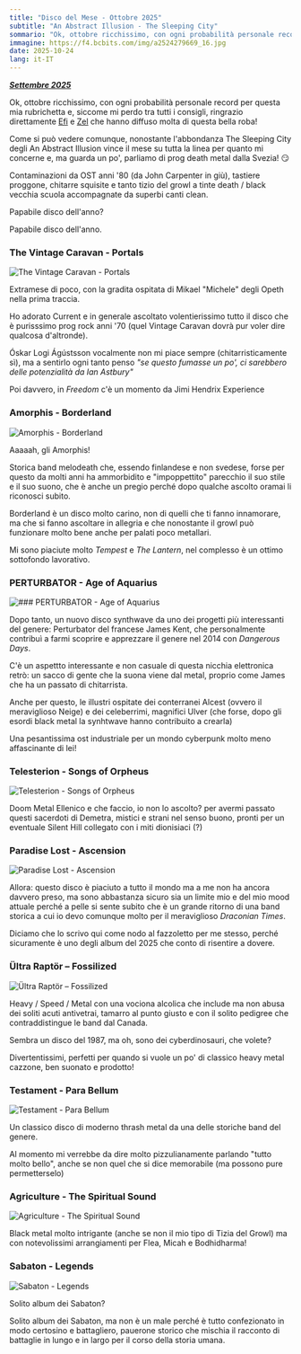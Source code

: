 ```yaml
---
title: "Disco del Mese - Ottobre 2025"
subtitle: "An Abstract Illusion - The Sleeping City"
sommario: "Ok, ottobre ricchissimo, con ogni probabilità personale record per questa mia rubrichetta e, siccome mi perdo tra tutti i consigli, ringrazio direttamente Efi e Zel che hanno diffuso molta di questa bella roba!"
immagine: https://f4.bcbits.com/img/a2524279669_16.jpg
date: 2025-10-24
lang: it-IT
---
```


[_**Settembre 2025**_](/posts/ita/disco-del-mese-09-2025)

Ok, ottobre ricchissimo, con ogni probabilità personale record per questa mia rubrichetta e, siccome mi perdo tra tutti i consigli, ringrazio direttamente [Efi](https://electricrequiem.com/@effimera) e [Zel](https://livellosegreto.it/@Zel/) che hanno diffuso molta di questa bella roba!

Come si può vedere comunque, nonostante l'abbondanza The Sleeping City degli An Abstract Illusion vince il mese su tutta la linea per quanto mi concerne e, ma guarda un po', parliamo di prog death metal dalla Svezia! 😏

Contaminazioni da OST anni '80 (da John Carpenter in giù), tastiere proggone, chitarre squisite e tanto tizio del growl a tinte death / black vecchia scuola accompagnate da superbi canti clean.

Papabile disco dell'anno?

Papabile disco dell'anno.

### The Vintage Caravan - Portals

![The Vintage Caravan - Portals](https://f4.bcbits.com/img/a3196112575_16.jpg)

Extramese di poco, con la gradita ospitata di Mikael "Michele" degli Opeth nella prima traccia.

Ho adorato Current e in generale ascoltato volentierissimo tutto il disco che è purisssimo prog rock anni '70 (quel Vintage Caravan dovrà pur voler dire qualcosa d'altronde).

Óskar Logi Ágústsson vocalmente non mi piace sempre (chitarristicamente sì), ma a sentirlo ogni tanto penso _"se questo fumasse un po', ci sarebbero delle potenzialità da Ian Astbury"_

Poi davvero, in _Freedom_ c'è un momento da Jimi Hendrix Experience

### Amorphis - Borderland 

![Amorphis - Borderland](https://www.angrymetalguy.com/wp-content/uploads/2025/09/Amorphis_Borderlands-01-768x768.jpg.webp)

Aaaaah, gli Amorphis!

Storica band melodeath che, essendo finlandese e non svedese, forse per questo da molti anni ha ammorbidito e "impoppettito" parecchio il suo stile e il suo suono, che è anche un pregio perché dopo qualche ascolto oramai li riconosci subito.

Borderland è un disco molto carino, non di quelli che ti fanno innamorare, ma che si fanno ascoltare in allegria e che nonostante il growl può funzionare molto bene anche per palati poco metallari.

Mi sono piaciute molto _Tempest_ e _The Lantern_, nel complesso è un ottimo sottofondo lavorativo.

### PERTURBATOR - Age of Aquarius

![### PERTURBATOR - Age of Aquarius](https://f4.bcbits.com/img/a0715522955_16.jpg)

Dopo tanto, un nuovo disco synthwave da uno dei progetti più interessanti del genere: Perturbator del francese James Kent, che personalmente contribuì a farmi scoprire e apprezzare il genere nel 2014 con _Dangerous Days_.

C'è un aspettto interessante e non casuale di questa nicchia elettronica retrò: un sacco di gente che la suona viene dal metal, proprio come James che ha un passato di chitarrista.

Anche per questo, le illustri ospitate dei conterranei Alcest (ovvero il meraviglioso Neige) e dei celeberrimi, magnifici Ulver (che forse, dopo gli esordi black metal la synhtwave hanno contribuito a crearla)

Una pesantissima ost industriale per un mondo cyberpunk molto meno affascinante di lei!

### Telesterion -  Songs of Orpheus

![Telesterion -  Songs of Orpheus](https://f4.bcbits.com/img/a2938950043_16.jpg)

Doom Metal Ellenico e che faccio, io non lo ascolto? per avermi passato questi sacerdoti di Demetra, mistici e strani nel senso buono, pronti per un eventuale Silent Hill collegato con i miti dionisiaci (?) 

### Paradise Lost - Ascension 

![Paradise Lost - Ascension](https://lastfm.freetls.fastly.net/i/u/770x0/7bd076ed80a84801fa1ff3a84b14bca5.jpg#7bd076ed80a84801fa1ff3a84b14bca5)

Allora: questo disco è piaciuto a tutto il mondo ma a me non ha ancora davvero preso, ma sono abbastanza sicuro sia un limite mio e del mio mood attuale perché a pelle si sente subito che è un grande ritorno di una band storica a cui io devo comunque molto per il meraviglioso _Draconian Times_.

Diciamo che lo scrivo qui come nodo al fazzoletto per me stesso, perché sicuramente è uno degli album del 2025 che conto di risentire a dovere.

### Ültra Raptör – Fossilized

![Ültra Raptör – Fossilized](https://f4.bcbits.com/img/a3481565723_16.jpg)

Heavy / Speed / Metal con una vociona alcolica che include ma non abusa dei soliti acuti antivetrai, tamarro al punto giusto e con il solito pedigree che contraddistingue le band dal Canada. 

Sembra un disco del 1987, ma oh, sono dei cyberdinosauri, che volete?

Divertentissimi, perfetti per quando si vuole un po' di classico heavy metal cazzone, ben suonato e prodotto!

### Testament - Para Bellum 

![Testament - Para Bellum](https://www.angrymetalguy.com/wp-content/uploads/2025/10/Testament_Para-Bellum-01-768x768.jpg.webp)

Un classico disco di moderno thrash metal da una delle storiche band del genere. 

Al momento mi verrebbe da dire molto pizzulianamente parlando "tutto molto bello", anche se non quel che si dice memorabile (ma possono pure permetterselo)

### Agriculture - The Spiritual Sound

![Agriculture - The Spiritual Sound](https://f4.bcbits.com/img/a0401935823_16.jpg)

Black metal molto intrigante (anche se non il mio tipo di Tizia del Growl) ma con notevolissimi arrangiamenti per Flea, Micah e Bodhidharma!

### Sabaton - Legends

![Sabaton - Legends](https://f4.bcbits.com/img/a2864925869_16.jpg)

Solito album dei Sabaton?

Solito album dei Sabaton, ma non è un male perché è tutto confezionato in modo certosino e battagliero, pauerone storico che mischia il racconto di battaglie in lungo e in largo per il corso della storia umana.